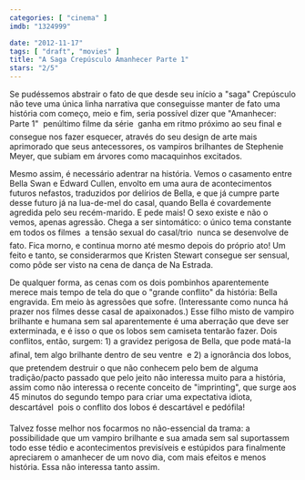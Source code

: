 ```yaml
---
categories: [ "cinema" ]
imdb: "1324999"

date: "2012-11-17"
tags: [ "draft", "movies" ]
title: "A Saga Crepúsculo Amanhecer Parte 1"
stars: "2/5"
---
```

Se pudéssemos abstrair o fato de que desde seu início a "saga" Crepúsculo não teve uma única linha narrativa que conseguisse manter de fato uma história com começo, meio e fim, seria possível dizer que "Amanhecer: Parte 1"  penúltimo filme da série  ganha em ritmo próximo ao seu final e consegue nos fazer esquecer, através do seu design de arte mais aprimorado que seus antecessores, os vampiros brilhantes de Stephenie Meyer, que subiam em árvores como macaquinhos excitados.

Mesmo assim, é necessário adentrar na história. Vemos o casamento entre Bella Swan e Edward Cullen, envolto em uma aura de acontecimentos futuros nefastos, traduzidos por delírios de Bella, e que já cumpre parte desse futuro já na lua-de-mel do casal, quando Bella é covardemente agredida pelo seu recém-marido. E pede mais! O sexo existe e não o vemos, apenas agressão. Chega a ser sintomático: o único tema constante em todos os filmes  a tensão sexual do casal/trio  nunca se desenvolve de fato. Fica morno, e continua morno até mesmo depois do próprio ato! Um feito e tanto, se considerarmos que Kristen Stewart consegue ser sensual, como pôde ser visto na cena de dança de Na Estrada.

De qualquer forma, as cenas com os dois pombinhos aparentemente merece mais tempo de tela do que o "grande conflito" da história: Bella engravida. Em meio às agressões que sofre. (Interessante como nunca há prazer nos filmes desse casal de apaixonados.) Esse filho misto de vampiro brilhante e humana sem sal aparentemente é uma aberração que deve ser exterminada, e é isso o que os lobos sem camiseta tentarão fazer. Dois conflitos, então, surgem: 1) a gravidez perigosa de Bella, que pode matá-la  afinal, tem algo brilhante dentro de seu ventre  e 2) a ignorância dos lobos, que pretendem destruir o que não conhecem pelo bem de alguma tradição/pacto passado que pelo jeito não interessa muito para a história, assim como não interessa o recente conceito de "imprinting", que surge aos 45 minutos do segundo tempo para criar uma expectativa idiota, descartável  pois o conflito dos lobos é descartável  e pedófila!

Talvez fosse melhor nos focarmos no não-essencial da trama: a possibilidade que um vampiro brilhante e sua amada sem sal suportassem todo esse tédio e acontecimentos previsíveis e estúpidos para finalmente apreciarem o amanhecer de um novo dia, com mais efeitos e menos história. Essa não interessa tanto assim.

